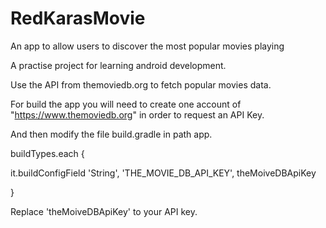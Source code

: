 # RedKarasMovie
An app to allow users to discover the most popular movies playing

A practise project for learning android development.

Use the API from themoviedb.org to fetch popular movies data.

For build the app you will need to create one account of "https://www.themoviedb.org" in order to request an API Key.

And then modify the file build.gradle in path app.


buildTypes.each {

  it.buildConfigField 'String', 'THE_MOVIE_DB_API_KEY', theMoiveDBApiKey
  
}

Replace 'theMoiveDBApiKey' to your API key.
